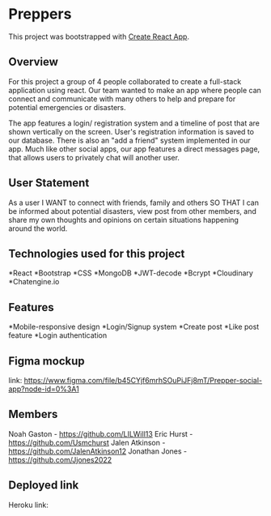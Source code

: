 # Preppers

This project was bootstrapped with [Create React App](https://github.com/facebook/create-react-app).

## Overview

For this project a group of 4 people collaborated to create a full-stack application using react. Our team wanted to make an app where people can connect and communicate with many others to help and prepare for potential emergencies or disasters.

The app features a login/ registration system and a timeline of post that are shown vertically on the screen. User's registration information is saved to our database. There is also an "add a friend" system implemented in our app. Much like other social apps, our app features a direct messages page, that allows users to privately chat will another user.


## User Statement

As a user 
I WANT to connect with friends, family and others
SO THAT I can be informed about potential disasters, view post from other members, and share my own thoughts and opinions on certain situations happening around the world.


## Technologies used for this project

*React
*Bootstrap
*CSS
*MongoDB
*JWT-decode
*Bcrypt
*Cloudinary
*Chatengine.io


## Features

*Mobile-responsive design
*Login/Signup system
*Create post
*Like post feature
*Login authentication


## Figma mockup
link: https://www.figma.com/file/b45CYjf6mrhSOuPiJFj8mT/Prepper-social-app?node-id=0%3A1

## Members

Noah Gaston -  https://github.com/LILWill13
Eric Hurst -   https://github.com/Usmchurst
Jalen Atkinson -  https://github.com/JalenAtkinson12
Jonathan Jones -  https://github.com/Jjones2022


## Deployed link

Heroku link: 
